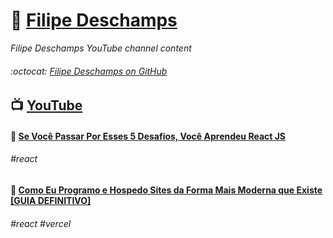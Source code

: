 # :link: [Filipe Deschamps](https://filipedeschamps.com.br/)

_Filipe Deschamps YouTube channel content_  

###### :octocat: [Filipe Deschamps on GitHub](https://github.com/filipedeschamps)  

## :tv: [YouTube](https://www.youtube.com/FilipeDeschamps)

#### :link: [Se Você Passar Por Esses 5 Desafios, Você Aprendeu React JS](./20201102)
###### #react

#### :link: [Como Eu Programo e Hospedo Sites da Forma Mais Moderna que Existe [GUIA DEFINITIVO]](./20201109)
###### #react #vercel